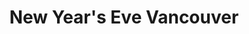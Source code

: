 ---
title: New Year's Eve Vancouver
pubDate: 2015-10-21
projectDuration: 1 Month
isDraft: true
description: Celebrating a new event at the year end.
role: Graphic Designer
category: Brand Identity
thumbnail: "../../images/portfolio/nyevan/nyevan.jpg"
alt: Graphic
technology: Illustrator
isLocked: false
cta: Coming Soon
deliverables: [Logo]

---